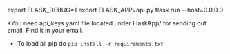export FLASK_DEBUG=1
export FLASK_APP=api.py
flask run --host=0.0.0.0


*You need api_keys.yaml file located under FlaskApp/ for sending out email. Find it in your email.



* To load all pip do `pip install -r requirements.txt`
